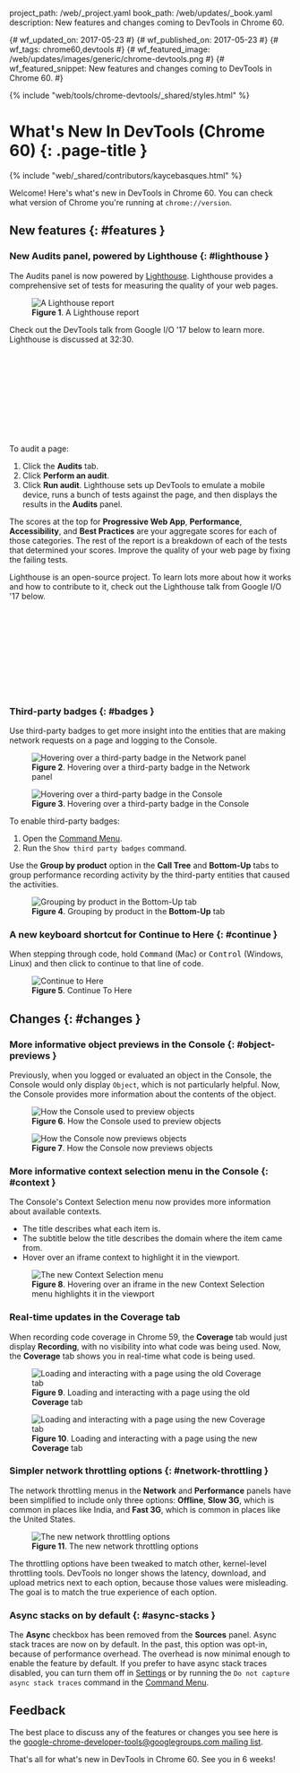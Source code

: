 project_path: /web/_project.yaml
book_path: /web/updates/_book.yaml
description: New features and changes coming to DevTools in Chrome 60.

{# wf_updated_on: 2017-05-23 #}
{# wf_published_on: 2017-05-23 #}
{# wf_tags: chrome60,devtools #}
{# wf_featured_image: /web/updates/images/generic/chrome-devtools.png #}
{# wf_featured_snippet: New features and changes coming to DevTools in Chrome 60. #}

{% include "web/tools/chrome-devtools/_shared/styles.html" %}

# What's New In DevTools (Chrome 60) {: .page-title }

{% include "web/_shared/contributors/kaycebasques.html" %}

Welcome! Here's what's new in DevTools in Chrome 60. You can check what
version of Chrome you're running at `chrome://version`.

## New features {: #features }

### New Audits panel, powered by Lighthouse {: #lighthouse }

The Audits panel is now powered by [Lighthouse][LH]. Lighthouse provides a
comprehensive set of tests for measuring the quality of your web pages.

<figure>
  <img src="/web/updates/images/2017/05/lh-report.png"
       alt="A Lighthouse report"/>
  <figcaption>
    <b>Figure 1</b>. A Lighthouse report
  </figcaption>
</figure>

Check out the DevTools talk from Google I/O '17 below to learn more. Lighthouse
is discussed at 32:30.

<div class="video-wrapper-full-width">
  <iframe class="devsite-embedded-youtube-video" data-video-id="PjjlwAvV8Jg"
          data-autohide="1" data-showinfo="0" frameborder="0" 
          data-start="1948" allowfullscreen>
  </iframe>
</div>

To audit a page:

1. Click the **Audits** tab.
1. Click **Perform an audit**.
1. Click **Run audit**. Lighthouse sets up DevTools to emulate a mobile
   device, runs a bunch of tests against the page, and then displays the
   results in the **Audits** panel.

The scores at the top for **Progressive Web App**, **Performance**,
**Accessibility**, and **Best Practices** are your aggregate scores for each
of those categories. The rest of the report is a breakdown of each of the
tests that determined your scores. Improve the quality of your web page by
fixing the failing tests.

[LH]: /web/tools/lighthouse

Lighthouse is an open-source project. To learn lots more about how it works
and how to contribute to it, check out the Lighthouse talk from Google I/O
'17 below.

<div class="video-wrapper-full-width">
  <iframe class="devsite-embedded-youtube-video" data-video-id="NoRYn6gOtVo"
          data-autohide="1" data-showinfo="0" frameborder="0" allowfullscreen>
  </iframe>
</div>

### Third-party badges {: #badges }

Use third-party badges to get more insight into the entities that are
making network requests on a page and logging to the Console.

<figure>
  <img src="/web/updates/images/2017/05/network-badges.png"
       alt="Hovering over a third-party badge in the Network panel"/>
  <figcaption>
    <b>Figure 2</b>. Hovering over a third-party badge in the Network panel
  </figcaption>
</figure>

<figure>
  <img src="/web/updates/images/2017/05/console-badges.png"
       alt="Hovering over a third-party badge in the Console"/>
  <figcaption>
    <b>Figure 3</b>. Hovering over a third-party badge in the Console
  </figcaption>
</figure>

To enable third-party badges:

1. Open the [Command Menu][CM].
1. Run the `Show third party badges` command.

Use the **Group by product** option in the **Call Tree** and
**Bottom-Up** tabs to group performance recording activity by the third-party
entities that caused the activities.

<figure>
  <img src="/web/updates/images/2017/05/group-by-product.png"
       alt="Grouping by product in the Bottom-Up tab"/>
  <figcaption>
    <b>Figure 4</b>. Grouping by product in the <b>Bottom-Up</b> tab
  </figcaption>
</figure>

### A new keyboard shortcut for Continue to Here {: #continue }

When stepping through code, hold <kbd>Command</kbd> (Mac) or <kbd>Control</kbd>
(Windows, Linux) and then click to continue to that line of code.

<figure>
  <img src="/web/updates/images/2017/05/continue.gif"
       alt="Continue to Here"/>
  <figcaption>
    <b>Figure 5</b>. Continue To Here
  </figcaption>
</figure>

## Changes {: #changes }

### More informative object previews in the Console {: #object-previews }

Previously, when you logged or evaluated an object in the Console, the Console
would only display `Object`, which is not particularly helpful.
Now, the Console provides more information about the contents of the object.

<figure>
  <img src="/web/updates/images/2017/05/oldobjpreview.png"
       alt="How the Console used to preview objects"/>
  <figcaption>
    <b>Figure 6</b>. How the Console used to preview objects
  </figcaption>
</figure>

<figure>
  <img src="/web/updates/images/2017/05/newobjpreview.png"
       alt="How the Console now previews objects"/>
  <figcaption>
    <b>Figure 7</b>. How the Console now previews objects
  </figcaption>
</figure>

### More informative context selection menu in the Console {: #context }

The Console's Context Selection menu now provides more information about
available contexts.

* The title describes what each item is.
* The subtitle below the title describes the domain where the item came from.
* Hover over an iframe context to highlight it in the viewport.

<figure>
  <img src="/web/updates/images/2017/05/context.png"
       alt="The new Context Selection menu"/>
  <figcaption>
    <b>Figure 8</b>. Hovering over an iframe in the new Context Selection
    menu highlights it in the viewport
  </figcaption>
</figure>

### Real-time updates in the Coverage tab

When recording code coverage in Chrome 59, the **Coverage** tab would just
display **Recording**, with no visibility into what code was being used.
Now, the **Coverage** tab shows you in real-time what code is being used.

<figure>
  <img src="/web/updates/images/2017/05/oldcoverage.gif"
       alt="Loading and interacting with a page using the old Coverage tab"/>
  <figcaption>
    <b>Figure 9</b>. Loading and interacting with a page using the old
    <b>Coverage</b> tab
  </figcaption>
</figure>

<figure>
  <img src="/web/updates/images/2017/05/codecoverage.gif"
       alt="Loading and interacting with a page using the new Coverage tab"/>
  <figcaption>
    <b>Figure 10</b>. Loading and interacting with a page using the new
    <b>Coverage</b> tab
  </figcaption>
</figure>

### Simpler network throttling options {: #network-throttling }

The network throttling menus in the **Network** and **Performance** panels
have been simplified to include only three options: **Offline**, **Slow 3G**,
which is common in places like India, and **Fast 3G**, which is common in
places like the United States.

<figure>
  <img src="/web/updates/images/2017/05/throttling.png"
       alt="The new network throttling options"/>
  <figcaption>
    <b>Figure 11</b>. The new network throttling options
  </figcaption>
</figure>

The throttling options have been tweaked to match other, kernel-level
throttling tools. DevTools no longer shows the latency, download, and upload
metrics next to each option, because those values were misleading. The goal
is to match the true experience of each option.

### Async stacks on by default {: #async-stacks }

The **Async** checkbox has been removed from the **Sources** panel. Async
stack traces are now on by default. In the past, this option was opt-in,
because of performance overhead. The overhead is now minimal enough to enable
the feature by default. If you prefer to have async stack traces disabled,
you can turn them off in [Settings][Settings] or by running the `Do not
capture async stack traces` command in the [Command Menu][CM].

[Settings]: /web/tools/chrome-devtools/ui#settings
[CM]: /web/tools/chrome-devtools/ui#command-menu

## Feedback

The best place to discuss any of the features or changes you see here is
the [google-chrome-developer-tools@googlegroups.com mailing list][ML].

[ML]: https://groups.google.com/forum/#!forum/google-chrome-developer-tools

That's all for what's new in DevTools in Chrome 60. See you in 6 weeks!
